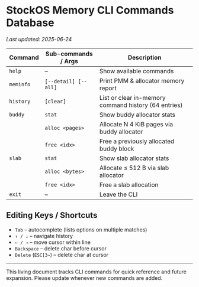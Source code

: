 # StockOS Memory CLI Commands Database

_Last updated: 2025-06-24_

| Command | Sub-commands / Args | Description |
|---------|--------------------|-------------|
| `help` | – | Show available commands |
| `meminfo` | `[--detail] [--all]` | Print PMM & allocator memory report |
| `history` | `[clear]` | List or clear in-memory command history (64 entries) |
| `buddy` | `stat` | Show buddy allocator stats |
|  | `alloc <pages>` | Allocate N 4 KiB pages via buddy allocator |
|  | `free <idx>` | Free a previously allocated buddy block |
| `slab` | `stat` | Show slab allocator stats |
|  | `alloc <bytes>` | Allocate ≤ 512 B via slab allocator |
|  | `free <idx>` | Free a slab allocation |
| `exit` | – | Leave the CLI |

## Editing Keys / Shortcuts
* `Tab` – autocomplete (lists options on multiple matches)
* `↑ / ↓` – navigate history
* `← / →` – move cursor within line
* `Backspace` – delete char before cursor
* `Delete` (`ESC[3~`) – delete char at cursor

---
This living document tracks CLI commands for quick reference and future expansion. Please update whenever new commands are added. 